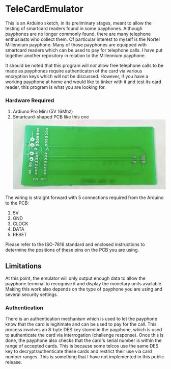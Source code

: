 # TeleCardEmulator
This is an Arduino sketch, in its preliminary stages, meant to allow the testing of smartcard readers found in some payphones.  Although payphones are no longer commonly found, there are many telephone enthusiasts who collect them.  Of particular interest to myself is the Nortel Millennium payphone.  Many of those payphones are equipped with smartcard readers which can be used to pay for telephone calls.  I have put together another repository in relation to the Millennium payphone.

It should be noted that this program will *not* allow free telephone calls to be made as payphones require authenticaton of the card via various encryption keys which will not be discussed.  However, if you have a working payphone at home and would like to tinker with it and test its card reader, this program is what you are looking for.

### Hardware Required
1. Ardiuno Pro Mini (5V 16Mhz)
2. Smartcard-shaped PCB like this one ![alt text](https://raw.githubusercontent.com/armeniki/TeleCardEmulator/main/pics/pcb_card.jpg "Smartcard PCB") 

The wiring is straight forward with 5 connections required from the Arduino to the PCB:
1. 5V
2. GND
3. CLOCK
4. DATA
5. RESET

Please refer to the ISO-7816 standard and enclosed instructions to determine the positions of these pins on the PCB you are using.


## Limitations
At this point, the emulator will only output enough data to allow the payphone terminal to recognise it and display the monetary units available.  Making this work also depends on the type of payphone you are using and several security settings.  


### Authentication
There is an authentication mechanism which is used to let the payphone know that the card is legitimate and can be used to pay for the call.  This process involves an 8-byte DES key stored in the payphone, which is used to authenticate the card via interrogation (challenge response).  Once this is done, the payphone also checks that the card's serial number is within the range of accepted cards.  This is because some telcos use the same DES key to decrypt/authenticate these cards and restrict their use via card number ranges.  This is something that I have not implemented in this public release.
